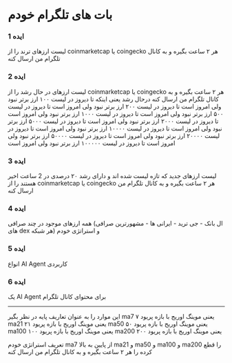 # بات های تلگرام خودم

### ایده 1
لیست ارزهای ترند را از coinmarketcap یا coingecko هر ۲ ساعت بگیره و به کانال تلگرام من ارسال کنه

### ایده 2
لیست ارزهای در حال رشد را از coinmarketcap یا coingecko هر ۲ ساعت بگیره و به کانال تلگرام من ارسال کنه
درحال رشد یعنی اینکه
تا دیروز در لیست ۱۰۰ ارز برتر نبود ولی امروز است
تا دیروز در لیست ۲۰۰ ارز برتر نبود ولی امروز است
تا دیروز در لیست ۵۰۰ ارز برتر نبود ولی امروز است
تا دیروز در لیست ۱۰۰۰ ارز برتر نبود ولی امروز است
تا دیروز در لیست ۲۰۰۰ ارز برتر نبود ولی امروز است
تا دیروز در لیست ۵۰۰۰ ارز برتر نبود ولی امروز است
تا دیروز در لیست ۱۰۰۰۰ ارز برتر نبود ولی امروز است
تا دیروز در لیست ۲۰۰۰۰ ارز برتر نبود ولی امروز است
تا دیروز در لیست ۵۰۰۰۰ ارز برتر نبود ولی امروز است
تا دیروز در لیست ۱۰۰۰۰۰ ارز برتر نبود ولی امروز است

### ایده 3
لیست ارزهای جدید که تازه لیست شده اند و دارای رشد ۲۰ درصدی در 2 ساعت اخیر هستند را از coinmarketcap یا coingecko هر ۲ ساعت بگیره و به کانال تلگرام من ارسال کنه

### ایده 4
همه ارزهای موجود در چند صرافی (ال بانک - جی ترید - ایرانی ها - مشهورترین صرافی های dex هر شبکه) و استراتژی خودم

### ایده 5
انواع AI Agent کاربردی

### ایده 6
یک AI Agent برای محتوای کانال تلگرام

---

این موارد را به عنوان تعاریف پایه در نظر بگیر
ma7 یعنی موینگ اوریج با بازه پریود ۷
ma21 یعنی موینگ اوریج با بازه پریود ۲۱
ma50 یعنی موینگ اوریج با بازه پریود ۵۰
ma100 یعنی موینگ اوریج با بازه پریود ۱۰۰
ma200 یعنی موینگ اوریج با بازه پریود ۲۰۰

تعریف استراتژی خودم
ma7 از پایین به بالا ma21 و ma50 و ma100 و ma200 را قطع کرده را هر ۲ ساعت بگیره و به کانال تلگرام من ارسال کنه 

